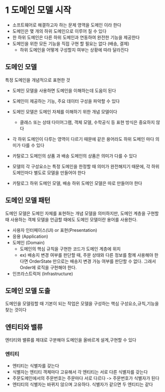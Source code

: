 # 1 도메인 모델 시작

- 소프트웨어로 해결하고자 하는 문제 영역을 도메인 이라 한다
- 도메인은 몇 개의 하위 도메인으로 이루어 질 수 있다
- 한 하위 도메인은 다른 하위 도메인과 연동하여 완전한 기능을 제공한다
- 도메인을 위한 모든 기능을 직접 구현 할 필요는 없다 (배송, 결제)
  - 하위 도메인을 어떻게 구성할지 여부는 상황에 따라 달라진다

## 도메인 모델

특정 도메인을 개념적으로 표현한 것

- 도메인 모델을 사용하면 도메인을 이해하는데 도움이 된다
- 도메인이 제공하는 기능, 주요 데이터 구성을 파악할 수 있다
- 도메인 모델은 도메인 자체를 이해하기 위한 개념 모델이다
  - 클래스 또는 상태 다이어그램, 객체 모델, 수학공식 등 표현 방식은 중요하지 않다

- 각 하위 도메인이 다루는 영역이 다르기 때문에 같은 용어라도 하위 도메인 마다 의미가 다를 수 있다
- 카탈로그 도메인의 상품 과 배송 도메인의 상품은 의미가 다를 수 있다
- 모델의 각 구성요소는 특정 도메인을 한정할 때 의미가 완전해지기 때문에, 각 하위 도메인마다 별도로 모델을 만들어야 한다
- 카탈로그 하위 도메인 모델, 배송 하위 도메인 모델은 따로 만들어야 한다

## 도메인 모델 패턴

도메인 모델은 도메인 자체를 표현하는 개념 모델을 의미하지만,
도메인 계층을 구현할 때 사용하는 객체 모델을 언급할 때에도 도메인 모델이란 용어를 사용한다.


- 사용자 인터페이스(UI) or 표현(Presentation)
- 응용 (Application)
- 도메인 (Domain)
  - 도메인의 핵심 규칙을 구현한 코드가 도메인 계층에 위치
  - ex) 배송지 변경 여부를 판단할 때, 주문 상태와 다른 정보를 함께 사용해야 한다면 OrderState 만으로는 배송지 변경 가능 여부를 판단할 수 없다. 그래서 Order에 로직을 구현해야 한다.
- 인프라스트럭처 (Infrastructure)


## 도메인 모델 도출

도메인을 모델링할 때 기본이 되는 작업은 모델을 구성하는 핵심 구성요소,규칙,기능을 찾는 것이다


## 엔티티와 밸류

엔티티와 밸류를 제대로 구분해야 도메인을 올바르게 설계,구현할 수 있다

### 엔티티

- 엔티티는 식별자를 갖는다
- 식별자는 엔티티 객체마다 고유해서 각 엔티티는 서로 다른 식별자를 갖는다
- 주문도메인에서의 주문번호는 주문마다 서로 다르다 -> 주문번호가 식별자가 된다
- 엔티티의 식별자는 바뀌지 않으며 고유하다. 식별자가 같으면 두 엔티티는 같다

